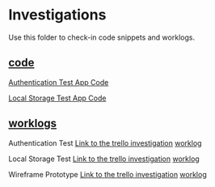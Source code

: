# Investigations

Use this folder to check-in code snippets and worklogs.

## [code](./code)

[Authentication Test App Code](https://github.com/Team-Unified/LiveProjectsTemplate/tree/master/investigations/code/AuthTestApp)

[Local Storage Test App Code](https://github.com/Team-Unified/LiveProjectsTemplate/tree/master/investigations/code/LocalStorageTest)

## [worklogs](./worklogs)

Authentication Test [Link to the trello investigation](https://trello.com/c/mUIPU1ft/1-5-demo-for-authentication-using-implicit-flow) [worklog](https://github.com/Team-Unified/LiveProjectsTemplate/blob/master/investigations/worklogs/worklog_KasimHussain_28.11.18.md)

Local Storage Test [Link to the trello investigation](https://trello.com/c/fWdrd98s/10-5-get-current-authentication-to-work-with-local-storage-for-saving-tokens-for-retrieval-later) [worklog](https://github.com/Team-Unified/LiveProjectsTemplate/blob/master/investigations/worklogs/worklog_KasimHussain_15.12.18.md)

Wireframe Prototype [Link to the trello investigation](https://trello.com/c/dAH7dy7X/6-use-evolous-pencil-to-illustrate-user-stories)
[worklog](https://github.com/Team-Unified/LiveProjectsTemplate/blob/master/investigations/worklogs/worklog_KeirFowler_6.12.18.md)
